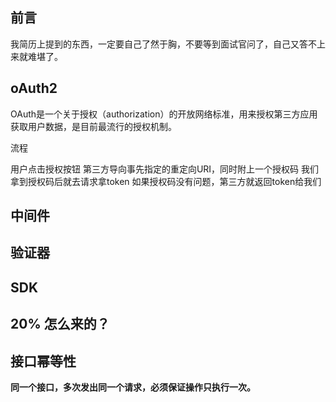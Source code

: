 ## 前言

我简历上提到的东西，一定要自己了然于胸，不要等到面试官问了，自己又答不上来就难堪了。

## oAuth2

OAuth是一个关于授权（authorization）的开放网络标准，用来授权第三方应用获取用户数据，是目前最流行的授权机制。

流程

用户点击授权按钮
第三方导向事先指定的重定向URI，同时附上一个授权码
我们拿到授权码后就去请求拿token
如果授权码没有问题，第三方就返回token给我们

## 中间件



## 验证器

## SDK

## 20% 怎么来的？



## 接口幂等性

**同一个接口，多次发出同一个请求，必须保证操作只执行一次。**
